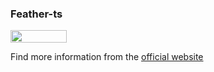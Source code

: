### Feather-ts

<img src="https://travis-ci.org/feather-ts/feather.svg?branch=master" width="90" height="20">

Find more information from the [official website](http://www.feather-ts.com)
